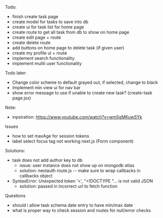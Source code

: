 Todo:
- finish create task page 
- create model for tasks to save into db
- create ui for task list for home page
- create route to get all task from db to show on home page
- create edit page + route 
- create delete route
- add buttons on home page to delete task (if given user)
- create my profile ui + route 
- implement search functionality 
- implement muliti user functionality 

Todo later: 
- Change color scheme to default grayed out, if selected, change to black
- Implement min view ui for nav bar 
- show error message to use if unable to create new task? (create-task page.jsx)

Note:
- inpsiration: https://www.youtube.com/watch?v=wm5gMKuwSYk

Issues
- how to set maxAge for session tokens
- label select focus tag not working next.js (Form component)

Solutions:
- task does not add author key to db 
    - issue: user instance does not show up on mongodb atlas
    - solution: nextauth route.js -- make sure to wrap callbacks in callbacks object
- SyntaxError: Unexpected token '<', "<!DOCTYPE "... is not valid JSON
    - solution: passed in incorrect url to fetch function 

Questions
- should i allow task schema date entry to have min/max date 
- what is proper way to check session and routes for null/error checks
